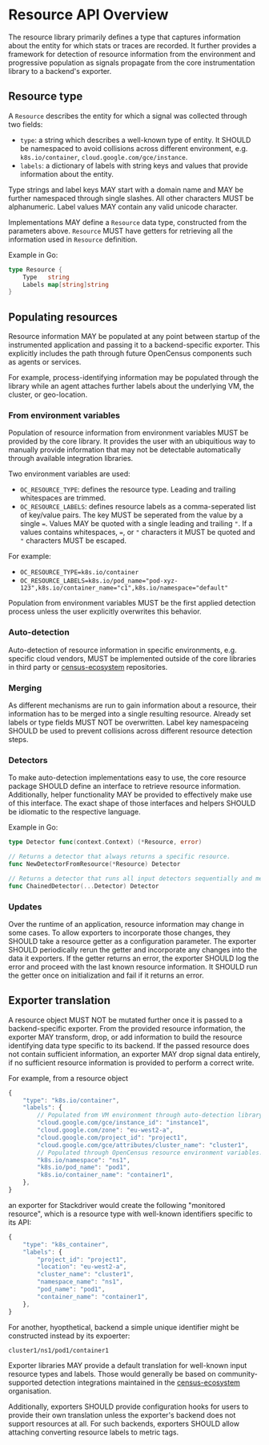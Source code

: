 # Resource API Overview
The resource library primarily defines a type that captures information about the entity
for which stats or traces are recorded. It further provides a framework for detection of
resource information from the environment and progressive population as signals propagate
from the core instrumentation library to a backend's exporter.

## Resource type
A `Resource` describes the entity for which a signal was collected through two fields:
* `type`: a string which describes a well-known type of entity. It SHOULD be namespaced
to avoid collisions across different environment, e.g. `k8s.io/container`,
`cloud.google.com/gce/instance`. 
* `labels`: a dictionary of labels with string keys and values that provide information
about the entity.

Type strings and label keys MAY start with a domain name and MAY be further namespaced through
single slashes. All other characters MUST be alphanumeric. Label values MAY contain any valid
unicode character.

Implementations MAY define a `Resource` data type, constructed from the parameters above.
`Resource` MUST have getters for retrieving all the information used in `Resource` definition.

Example in Go:
```go
type Resource {
	Type   string
	Labels map[string]string
}
```

## Populating resources
Resource information MAY be populated at any point between startup of the instrumented
application and passing it to a backend-specific exporter. This explicitly includes
the path through future OpenCensus components such as agents or services.

For example, process-identifying information may be populated through the library while
an agent attaches further labels about the underlying VM, the cluster, or geo-location.

### From environment variables
Population of resource information from environment variables MUST be provided by the
core library. It provides the user with an ubiquitious way to manually provide information
that may not be detectable automatically through available integration libraries.

Two environment variables are used:
* `OC_RESOURCE_TYPE`: defines the resource type. Leading and trailing whitespaces are trimmed.
* `OC_RESOURCE_LABELS`: defines resource labels as a comma-seperated list of key/value pairs.
The key MUST be seperated from the value by a single `=`. Values MAY be quoted with a single
leading and trailing `"`. If a values contains whitespaces, `=`, or `"` characters it MUST be
quoted and `"` characters MUST be escaped.

For example:
* `OC_RESOURCE_TYPE=k8s.io/container`
* `OC_RESOURCE_LABELS=k8s.io/pod_name="pod-xyz-123",k8s.io/container_name="c1",k8s.io/namespace="default"`

Population from environment variables MUST be the first applied detection process unless
the user explicitly overwrites this behavior.

### Auto-detection
Auto-detection of resource information in specific environments, e.g. specific cloud
vendors, MUST be implemented outside of the core libraries in third party or
[census-ecosystem][census-ecosystem] repositories.

### Merging
As different mechanisms are run to gain information about a resource, their information
has to be merged into a single resulting resource.
Already set labels or type fields MUST NOT be overwritten. Label key namespaceing SHOULD
be used to prevent collisions across different resource detection steps.

### Detectors
To make auto-detection implementations easy to use, the core resource package SHOULD define
an interface to retrieve resource information. Additionally, helper functionality MAY be
provided to effectively make use of this interface.
The exact shape of those interfaces and helpers SHOULD be idiomatic to the respective language.

Example in Go:

```go
type Detector func(context.Context) (*Resource, error)

// Returns a detector that always returns a specific resource.
func NewDetectorFromResource(*Resource) Detector

// Returns a detector that runs all input detectors sequentially and merges their results.
func ChainedDetector(...Detector) Detector
```

### Updates
Over the runtime of an application, resource information may change in some cases. To
allow exporters to incorporate those changes, they SHOULD take a resource getter as a
configuration parameter. The exporter SHOULD periodically rerun the getter and incorporate
any changes into the data it exporters.
If the getter returns an error, the exporter SHOULD log the error and proceed with the
last known resource information. It SHOULD run the getter once on initialization and
fail if it returns an error.

## Exporter translation
A resource object MUST NOT be mutated further once it is passed to a backend-specific exporter.
From the provided resource information, the exporter MAY transform, drop, or add information
to build the resource identifying data type specific to its backend.
If the passed resource does not contain sufficient information, an exporter MAY drop
signal data entirely, if no sufficient resource information is provided to perform a correct
write.

For example, from a resource object

```javascript
{
	"type": "k8s.io/container",
	"labels": {
		// Populated from VM environment through auto-detection library.
		"cloud.google.com/gce/instance_id": "instance1",
		"cloud.google.com/zone": "eu-west2-a",
		"cloud.google.com/project_id": "project1",
		"cloud.google.com/gce/attributes/cluster_name": "cluster1",
		// Populated through OpenCensus resource environment variables.
		"k8s.io/namespace": "ns1",
		"k8s.io/pod_name": "pod1",
		"k8s.io/container_name": "container1",
	},
}
```

an exporter for Stackdriver would create the following "monitored resource", which is a
resource type with well-known identifiers specific to its API:

```javascript
{
	"type": "k8s_container",
	"labels": {
		"project_id": "project1",
		"location": "eu-west2-a",
		"cluster_name": "cluster1",
		"namespace_name": "ns1",
		"pod_name": "pod1",
		"container_name": "container1",
	},
}
```

For another, hyopthetical, backend a simple unique identifier might be constructed instead
by its expoerter:

```
cluster1/ns1/pod1/container1
```

Exporter libraries MAY provide a default translation for well-known input resource types and labels.
Those would generally be based on community-supported detection integrations maintained in the
[census-ecosystem][census-ecosystem] organisation.

Additionally, exporters SHOULD provide configuration hooks for users to provide their own
translation unless the exporter's backend does not support resources at all. For such backends,
exporters SHOULD allow attaching converting resource labels to metric tags.

[census-ecosystem]: https://github.com/census-ecosystem
